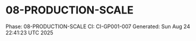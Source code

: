 # 08-PRODUCTION-SCALE
Phase: 08-PRODUCTION-SCALE
CI: CI-GP001-007
Generated: Sun Aug 24 22:41:23 UTC 2025
